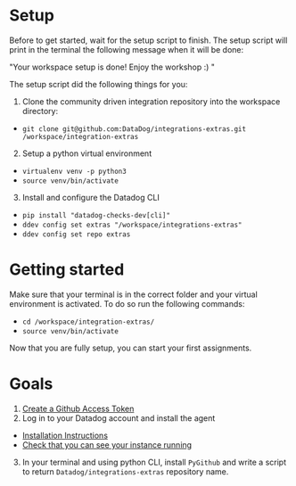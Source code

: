 # Setup
Before to get started, wait for the setup script to finish.
The setup script will print in the terminal the following message when it will be done:

"Your workspace setup is done! Enjoy the workshop :) "

The setup script did the following things for you:
1. Clone the community driven integration repository into the workspace directory:
  - `git clone git@github.com:DataDog/integrations-extras.git /workspace/integration-extras`

2. Setup a python virtual environment
  - `virtualenv venv -p python3`
  - `source venv/bin/activate`
3. Install and configure the Datadog CLI
  - `pip install "datadog-checks-dev[cli]"`
  - `ddev config set extras "/workspace/integrations-extras"`
  - `ddev config set repo extras`

# Getting started

Make sure that your terminal is in the correct folder and your virtual environment is activated. 
To do so run the following commands:
- `cd /workspace/integration-extras/`
- `source venv/bin/activate`
    
Now that you are fully setup, you can start your first assignments.

# Goals
1. [Create a Github Access Token](https://help.github.com/en/articles/creating-a-personal-access-token-for-the-command-line)
2. Log in to your Datadog account and install the agent
  - [Installation Instructions](https://app.datadoghq.com/account/settings#agent/ubuntu)
  - [Check that you can see your instance running](https://app.datadoghq.com/infrastructure)
3. In your terminal and using python CLI, install `PyGithub` and write a script to return `Datadog/integrations-extras` repository name.


